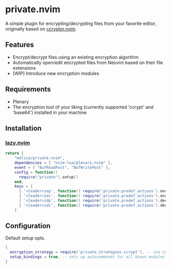 # private.nvim

A simple plugin for encrypting/decrypting files from your favorite editor, originally based on [ccryptor.nvim](https://github.com/kurotych/ccryptor.nvim).

## Features

- Encrypt/decrypt files using an existing encryption algorithm
- Automatically open/edit encrypted files from Neovim based on their file extensions
- [WIP] Introduce new encryption modules

## Requirements

- Plenary
- The encryption tool of your liking (currently supported 'ccrypt' and 'base64') installed in your machine

## Installation

### [lazy.nvim](https://github.com/folke/lazy.nvim)

```lua
return {
    "moliva/private.nvim",
    dependencies = { "nvim-lua/plenary.nvim" },
    event = { "BufReadPost", "BufWritePost" },
    config = function()
      require("private").setup()
    end,
    keys = {
      { '<leader>iep', function() require('private.predef_actions').encrypt_path() end,         desc = "encrypt file by path" },
      { '<leader>iec', function() require('private.predef_actions').encrypt_current_file() end, desc = "encrypt current file" },
      { '<leader>idp', function() require('private.predef_actions').decrypt_path() end,         desc = "decrypt file by path" },
      { '<leader>idc', function() require('private.predef_actions').decrypt_current_file() end, desc = "decrypt current file" },
    }
```

## Configuration

Default setup opts.
```lua
{
  encryption_strategy = require('private.strategies.ccrypt'), -- use ccrypt as default
  setup_bindings = true, -- sets up autocommands for all known modules to be decrypted on open and encrypted on save
}
```

